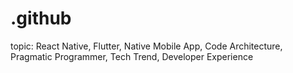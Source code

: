 # .github
topic: React Native, Flutter, Native Mobile App, Code Architecture, Pragmatic Programmer, Tech Trend, Developer Experience
